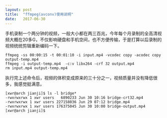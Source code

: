 ```yaml
---
layout: post
title:  "ffmpeg(avconv)使用说明"
date:   2017-06-30
---
```


手机录制一个两分钟的视频，一般大小都在两三百兆，今年每个月录制的全高清视频大概在20多G，不仅影响硬盘和手机空间，也不方便传输，于是打算以后录制的视频统统剪辑重新编码一下。




```
ffmpeg -ss 00:00:15 -t 00:01:10 -i input.mp4 -vcodec copy -acodec copy output-temp.mp4
ffmpeg -i output-temp.mp4  -c:v libx264 -crf 32 output.mp4
rm input.mp4 output-temp.mp4
```

执行完上述命令后，视频的体积变成原来的三十分之一，视频质量并没有降低很多，我感觉挺满意。

```
[xwr@arch jianji]$ ls -l bridge*
-rwxrwxrwx 1 xwr users   6890233 Jun 30 10:16 bridge-crt32.mp4
-rwxrwxrwx 1 xwr users 227158036 Jun 29 07:12 bridge.mp4
-rwxrwxrwx 1 xwr users 176375045 Jun 30 10:00 bridge-output.mp4
[xwr@arch jianji]$
```
